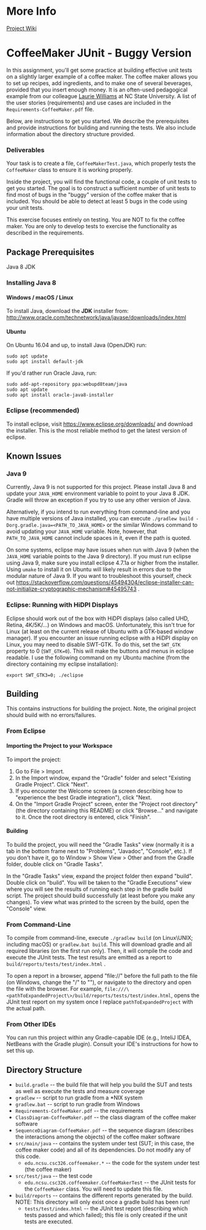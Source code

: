 # More Info
[Project Wiki](https://github.com/lisbono2001/coffeemaker/wiki)

CoffeeMaker JUnit - Buggy Version
=================================
In this assignment, you'll get some practice at building effective unit tests on a slightly larger example of a coffee maker. The coffee maker allows you to set up recipes, add ingredients, and to make one of several beverages, provided that you insert enough money. It is an often-used pedagogical example from our colleague [Laurie Williams](https://www.csc.ncsu.edu/people/lawilli3) at NC State University. A list of the user stories (requirements) and use cases are included in the `Requirements-CoffeeMaker.pdf` file.

Below, are instructions to get you started.  We describe the prerequisites and provide instructions for building and running the tests.  We also include information about the directory structure provided.

### Deliverables
Your task is to create a file, `CoffeeMakerTest.java`, which properly tests the `CoffeeMaker` class to ensure it is working properly. 

Inside the project, you will find the functional code, a couple of unit tests to get you started. The goal is to construct a sufficient number of unit tests to find most of bugs in the "buggy" version of the coffee maker that is included. You should be able to detect at least 5 bugs in the code using your unit tests.

This exercise focuses entirely on testing.  You are NOT to fix the coffee maker.  You are only to develop tests to exercise the functionality as described in the requirements.


Package Prerequisites
---------------------
Java 8 JDK

### Installing Java 8
#### Windows / macOS / Linux
To install Java, download the **JDK** installer from: 
  http://www.oracle.com/technetwork/java/javase/downloads/index.html

#### Ubuntu
On Ubuntu 16.04 and up, to install Java (OpenJDK) run:

    sudo apt update
    sudo apt install default-jdk
    
If you'd rather run Oracle Java, run:

    sudo add-apt-repository ppa:webupd8team/java
    sudo apt update
    sudo apt install oracle-java8-installer
   
### Eclipse (recommended)
To install eclipse, visit https://www.eclipse.org/downloads/ and download the installer.  This is the most reliable method to get the latest version of eclipse.
   
    
Known Issues
------------
### Java 9
Currently, Java 9 is not supported for this project.  Please install Java 8 and update your `JAVA_HOME` environment variable to point to your Java 8 JDK.  Gradle will throw an exception if you try to use any other version of Java.

Alternatively, if you intend to run everything from command-line and you have multiple versions of Java installed, you can execute `./gradlew build -Dorg.gradle.java=<PATH_TO_JAVA_HOME>` or the similar Windows command to avoid updating your `JAVA_HOME` variable.  Note, however, that `PATH_TO_JAVA_HOME` cannot include spaces in it, even if the path is quoted.

On some systems, eclipse may have issues when run with Java 9 (when the `JAVA_HOME` variable points to the Java 9 directory).  If you must run eclipse using Java 9, make sure you install eclipse 4.7.1a or higher from the installer.  Using `umake` to install it on Ubuntu will likely result in errors due to the modular nature of Java 9.  If you want to troubleshoot this yourself, check out https://stackoverflow.com/questions/45494304/eclipse-installer-can-not-initialize-cryptographic-mechanism#45495743 .


### Eclipse: Running with HiDPI Displays
Eclipse should work out of the box with HiDPI displays (also called UHD, Retina, 4K/5K/...) on Windows and macOS.  Unfortunately, this isn't true for Linux (at least on the current release of Ubuntu with a GTK-based window manager).  If you encounter an issue running eclipse with a HiDPI display on Linux, you may need to disable SWT-GTK.  To do this, set the `SWT_GTK` property to 0 (`SWT_GTK=0`).  This will make the buttons and menus in eclipse readable.  I use the following command on my Ubuntu machine (from the directory containing my eclipse installation):
    
    export SWT_GTK3=0; ./eclipse


Building
---------
This contains instructions for building the project.  Note, the original project should build with no errors/failures.

### From Eclipse
#### Importing the Project to your Workspace
To import the project:
  1. Go to File > Import.  
  2. In the Import window, expand the  "Gradle" folder and select "Existing Gradle Project".  Click "Next".
  3. If you encounter the Welcome screen (a screen describing how to "experience the best Gradle integration"), click "Next.
  4. On the "Import Gradle Project" screen, enter the "Project root directory" (the directory containing this README) or click "Browse..." and navigate to it.  Once the root directory is entered, click "Finish".


#### Building
To build the project, you will need the "Gradle Tasks" view (normally it is a tab in the bottom frame next to "Problems", "Javadoc", "Console", etc.).  If you don't have it, go to Window > Show View > Other and from the Gradle folder, double click on "Gradle Tasks".

In the "Gradle Tasks" view, expand the project folder then expand "build".  Double click on "build".  You will be taken to the "Gradle Executions" view where you will see the results of running each step in the gradle build script.  The project should build successfully (at least before you make any changes).  To view what was printed to the screen by the build, open the "Console" view.


### From Command-Line
To compile from command-line, execute `./gradlew build` (on Linux\UNIX; including macOS) or `gradlew.bat build`.  This will download gradle and all required libraries (on the first run only).  Then, it will compile the code and execute the JUnit tests.  The test results are emitted as a report to `build/reports/tests/test/index.html` .

To open a report in a browser, append "file://" before the full path to the file (on Windows, change the "/" to "\"), or navigate to the directory and open the file with the browser.  For example, `file:///\<pathToExpandedProject\>/build/reports/tests/test/index.html`, opens the JUnit test report on my system once I replace `pathToExpandedProject` with the actual path.


### From Other IDEs
You can run this project within any Gradle-capable IDE (e.g., InteliJ IDEA, NetBeans with the Gradle plugin).  Consult your IDE's instructions for how to set this up.


Directory Structure
-------------------
 * `build.gradle` -- the build file that will help you build the SUT and tests as well as execute the tests and measure coverage
 * `gradlew` -- script to run gradle from a *NIX system
 * `gradlew.bat` -- script to run gradle from Windows
 * `Requirements-CoffeeMaker.pdf` -- the requirements 
 * `ClassDiagram-CoffeeMaker.pdf` -- the class diagram of the coffee maker software
 * `SequenceDiagram-CoffeeMaker.pdf` -- the sequence diagram (describes the interactions among the objects) of the coffee maker software
 * `src/main/java` -- contains the system under test (SUT; in this case, the coffee maker code) and all of its dependencies.  Do not modify any of this code.
   - `edu.ncsu.csc326.coffeemaker.*` -- the code for the system under test (the coffee maker)
 * `src/test/java` -- the test code
   - `edu.ncsu.csc326.coffeemaker.CoffeeMakerTest` -- the JUnit tests for the `CoffeeMaker` class.  You will need to update this file.
 * `build/reports` -- contains the different reports generated by the build.  NOTE: This directory will only exist once a gradle build has been run!
   - `tests/test/index.html` -- the JUnit test report (describing which tests passed and which failed); this file is only created if the unit tests are executed.
